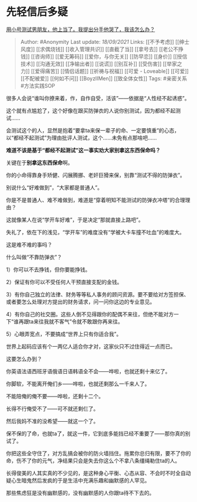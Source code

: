 # 先轻信后多疑
[用小号测试男朋友，他上当了。我提出分手他哭了，我该怎么办？](https://www.zhihu.com/question/351858266/answer/2126056591)

> Author: #Anonymity 
Last update: *18/09/2021* 
Links: [[不予考虑]] [[绅士风度]] [[求偶烧钱]] [[收入管理共识]] [[直截了当]] [[拿号去]] [[老公不挣钱]] [[咨询师]] [[爱无筹码]] [[爱你，与你无关]] [[防早恋]] [[身价]] [[授信技术]] [[沟通无效]] [[净输出者]] [[说谎]] [[别互补]] [[受伤害]] [[举家之力]] [[爱得痛苦]] [[情侣话题]] [[祈祷与祝福]] [[可爱 - Loveable]] [[可爱]] [[不配被爱]] [[何如不问]] [[BoyzIIMen]] [[致全体女性]] 
Tags: #亲密关系 #方法实践SOP  
  

很多人会说“谁叫你撩来着，作，自作自受，活该”——依据是“人性经不起诱惑”。

这个就有点尴尬了，这个好像在跟买防弹衣的人说你别测试，因为都经不起测试……

会测试这个的人，显然是抱着“要拿ta来保一辈子的命、一定要慎重”的心态，以“都经不起测试”为理由批评人测试，这个……未免有点那啥吧……

**难道不该是基于“都经不起测试”这一事实劝大家别拿这东西保命吗？**

关键在于**别拿这东西保命**啊。

你的小命得靠身手矫健、闪展腾挪、老奸巨猾来保，别靠“测试不得的防弹衣”。

别说什么“好难做到”，“大家都是普通人”。

你是不是普通人、难不难做到，难道是“穿着明知不能测试的防弹衣冲塔”的合理理由？

这就像某人在说“学开车好难”，于是决定“那就直接上路吧”。

失礼了，依在下的浅见，“学开车”的难度没有“学被大卡车撞不吐血”的难度大。

这是难不难的事吗？

什么叫做“不靠防弹衣”？

1）你可以不去挣钱，但你要能挣钱。

2）保证有你可以不受任何人干预直接支配的金钱。

3）有你自己独立的法律、财务等等私人事务的顾问资源。要不要给对方签担保、或者要怎么处理对方提出的财务请求，问一问你这边的专业意见。

4）有你自己的社交圈。这些人倒不见得跟你的配偶不来往，但绝不能对方一下“谁再跟ta来往我就不客气”令就不敢跟你再来往。

5）心眼弄宽点，不要搞成“世界上只有你适合我”。

世界上起码应该有个一两亿人适合你才对，这家伙只不过住得近一点而已。

这要怎么办到？

你英语法语西班牙语俄语日语韩语全不会——哗啦，也就还剩十来亿了。

你脚软，不能离开俺们乡——哗啦，也就还剩那么一千来人了。

不能陪俺的俺不要——哗啦，还剩十二个。

长得不行俺受不了——可不就还剩仨了。

然后我妈不准的没希望——就这一个了。

保不保的了命，也就ta了，就这一件，它到底多能挡已经不重要了——那你真的别试了。

  

你把这些全守住了，对方乱搞会被你的防火墙挡住。拖累你总归有限，要不了你的命，伤不了你的元气，净结果只会是失去你这么个不拿八条缰绳勒住ta的人。

长得俊美的人其实真的不少见的，是这种身心平衡、心态从容、不会时不时全自动疑心生暗鬼然后发疯的于是生活中充满乐趣和幽默感的人罕见。

那些焦虑狂是没有幽默感的，没有幽默感的人你跟ta待不下去的。